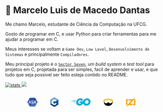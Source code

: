 # 🐪 Marcelo Luis de Macedo Dantas
Me chamo Marcelo, estudante de Ciência da Computação na UFCG.

Gosto de programar em C, e usar Python para criar ferramentas para me ajudar a programar em C.

Meus interesses se voltam a `Game Dev`, `Low Level`, `Desenvolvimento de Sistemas` e principalmente `Compiladores`. 

Meu principal projeto é o [`Sector Seven`](https://github.com/MarceloLuisDantas/Sector-Seven), um *build system* e *test tool* para projetos em C, projetada para ser simples, facil de aprender e usar, e que tudo que seja possivel ser feito esteja contido no README. 

<link rel="stylesheet" href="https://cdn.jsdelivr.net/gh/devicons/devicon@v2.15.1/devicon.min.css">

<a href="#">
  <img width="49.8%"  src="https://github-readme-stats.vercel.app/api?username=MarceloLuisDantas&show_icons=true&theme=github_dark&rank_icon=github&hide_border=true" alt="stats" />
  <img src="https://github-readme-stats.vercel.app/api/top-langs/?username=MarceloLuisDantas&layout=compact&theme=github_dark&hide_border=true" />
</a>

<br>
<br>
<div style="display: flex; justify-content: center; align-items: center; gap: 20px;">
    <p> <p>
    <img src="imgs/asm.png" height="28">
    <p> <p>
    <img src="imgs/C_Logo.png" height="30">
    <p> <p>
    <img src="imgs/Go_Logo_Blue.svg.png" height="23">
    <p> <p>
    <img src="imgs/Nim-logo.png" height="25">
    <p> <p>
    <img src="imgs/zig.png" height="30">
    <p> <p>
</div>
